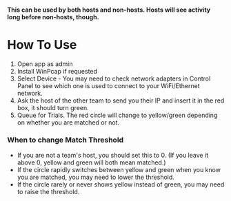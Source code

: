 #### This can be used by both hosts and non-hosts. Hosts will see activity long before non-hosts, though.

# How To Use

1. Open app as admin
2. Install WinPcap if requested
3. Select Device - You may need to check network adapters in Control Panel to see which one is used to connect to your WiFi/Ethernet network.
4. Ask the host of the other team to send you their IP and insert it in the red box, it should turn green.
5. Queue for Trials. The red circle will change to yellow/green depending on whether you are matched or not.

### When to change Match Threshold
* If you are not a team's host, you should set this to 0. (If you leave it above 0, yellow and green will both mean matched.)
* If the circle rapidly switches between yellow and green when you know you are matched, you may need to lower the threshold.
* If the circle rarely or never shows yellow instead of green, you may need to raise the threshold.
